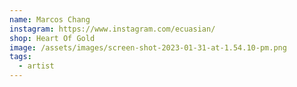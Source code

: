 ```yaml
---
name: Marcos Chang
instagram: https://www.instagram.com/ecuasian/
shop: Heart Of Gold
image: /assets/images/screen-shot-2023-01-31-at-1.54.10-pm.png
tags:
  - artist
---
```

